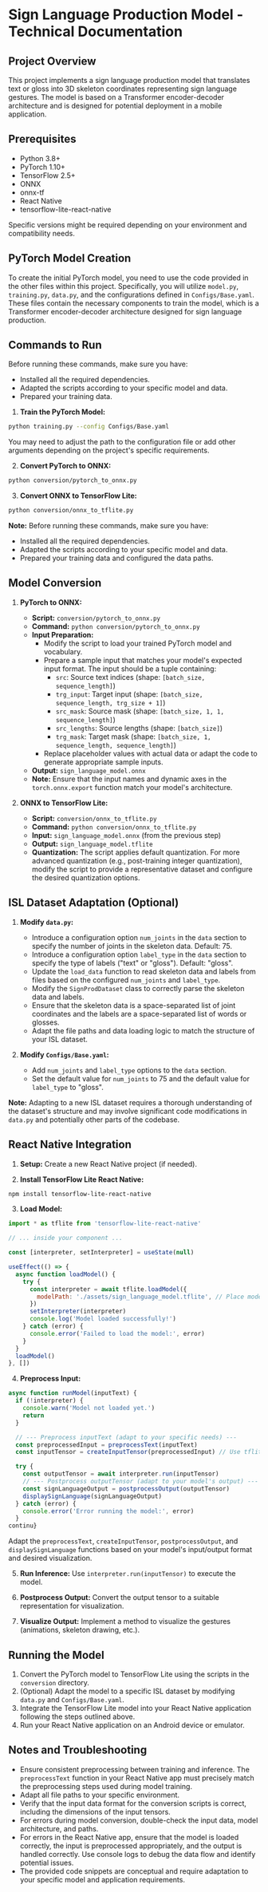 # Sign Language Production Model - Technical Documentation

## Project Overview

This project implements a sign language production model that translates text or gloss into 3D skeleton coordinates representing sign language gestures. The model is based on a Transformer encoder-decoder architecture and is designed for potential deployment in a mobile application.

## Prerequisites

*   Python 3.8+
*   PyTorch 1.10+
*   TensorFlow 2.5+
*   ONNX
*   onnx-tf
*   React Native
*   tensorflow-lite-react-native

Specific versions might be required depending on your environment and compatibility needs.

## PyTorch Model Creation

To create the initial PyTorch model, you need to use the code provided in the other files within this project. Specifically, you will utilize `model.py`, `training.py`, `data.py`, and the configurations defined in `Configs/Base.yaml`. These files contain the necessary components to train the model, which is a Transformer encoder-decoder architecture designed for sign language production.



## Commands to Run

Before running these commands, make sure you have:

*   Installed all the required dependencies.
*   Adapted the scripts according to your specific model and data.
*   Prepared your training data.

1.  **Train the PyTorch Model:**
```bash 
python training.py --config Configs/Base.yaml
```
You may need to adjust the path to the configuration file or add other arguments depending on the project's specific requirements.

2.  **Convert PyTorch to ONNX:**

```bash
python conversion/pytorch_to_onnx.py
```
3.  **Convert ONNX to TensorFlow Lite:**

```bash
python conversion/onnx_to_tflite.py
```

**Note:** Before running these commands, make sure you have:

*   Installed all the required dependencies.
*   Adapted the scripts according to your specific model and data.
*   Prepared your training data and configured the data paths.
    
## Model Conversion

1.  **PyTorch to ONNX:**

    *   **Script:** `conversion/pytorch_to_onnx.py`
    *   **Command:** `python conversion/pytorch_to_onnx.py`
    *   **Input Preparation:**
        *   Modify the script to load your trained PyTorch model and vocabulary.
        *   Prepare a sample input that matches your model's expected input format. The input should be a tuple containing:
            *   `src`: Source text indices (shape: `[batch_size, sequence_length]`)
            *   `trg_input`: Target input (shape: `[batch_size, sequence_length, trg_size + 1]`)
            *   `src_mask`: Source mask (shape: `[batch_size, 1, 1, sequence_length]`)
            *   `src_lengths`: Source lengths (shape: `[batch_size]`)
            *   `trg_mask`: Target mask (shape: `[batch_size, 1, sequence_length, sequence_length]`)
        *   Replace placeholder values with actual data or adapt the code to generate appropriate sample inputs.
    *   **Output:** `sign_language_model.onnx`
    *   **Note:** Ensure that the input names and dynamic axes in the `torch.onnx.export` function match your model's architecture.

2.  **ONNX to TensorFlow Lite:**

    *   **Script:** `conversion/onnx_to_tflite.py`
    *   **Command:** `python conversion/onnx_to_tflite.py`
    *   **Input:** `sign_language_model.onnx` (from the previous step)
    *   **Output:** `sign_language_model.tflite`
    *   **Quantization:** The script applies default quantization. For more advanced quantization (e.g., post-training integer quantization), modify the script to provide a representative dataset and configure the desired quantization options.

## ISL Dataset Adaptation (Optional)

1.  **Modify `data.py`:**
    *   Introduce a configuration option `num_joints` in the `data` section to specify the number of joints in the skeleton data. Default: 75.
    *   Introduce a configuration option `label_type` in the `data` section to specify the type of labels ("text" or "gloss"). Default: "gloss".
    *   Update the `load_data` function to read skeleton data and labels from files based on the configured `num_joints` and `label_type`.
    *   Modify the `SignProdDataset` class to correctly parse the skeleton data and labels.
    *   Ensure that the skeleton data is a space-separated list of joint coordinates and the labels are a space-separated list of words or glosses.
    *   Adapt the file paths and data loading logic to match the structure of your ISL dataset.

2.  **Modify `Configs/Base.yaml`:**
    *   Add `num_joints` and `label_type` options to the `data` section.
    *   Set the default value for `num_joints` to 75 and the default value for `label_type` to "gloss".

**Note:** Adapting to a new ISL dataset requires a thorough understanding of the dataset's structure and may involve significant code modifications in `data.py` and potentially other parts of the codebase.

## React Native Integration

1.  **Setup:** Create a new React Native project (if needed).

2.  **Install TensorFlow Lite React Native:**

```bash
npm install tensorflow-lite-react-native
```

3.  **Load Model:**

```javascript 
import * as tflite from 'tensorflow-lite-react-native'
```
```js
// ... inside your component ...

const [interpreter, setInterpreter] = useState(null)

useEffect(() => {
  async function loadModel() {
    try {
      const interpreter = await tflite.loadModel({
        modelPath: './assets/sign_language_model.tflite', // Place model in assets dir
      })
      setInterpreter(interpreter)
      console.log('Model loaded successfully!')
    } catch (error) {
      console.error('Failed to load the model:', error)
    }
  }
  loadModel()
}, [])
```

4.  **Preprocess Input:**

```js
async function runModel(inputText) {
  if (!interpreter) {
    console.warn('Model not loaded yet.')
    return
  }

  // --- Preprocess inputText (adapt to your specific needs) ---
  const preprocessedInput = preprocessText(inputText)
  const inputTensor = createInputTensor(preprocessedInput) // Use tflite or a helper lib

  try {
    const outputTensor = await interpreter.run(inputTensor)
    // --- Postprocess outputTensor (adapt to your model's output) ---
    const signLanguageOutput = postprocessOutput(outputTensor)
    displaySignLanguage(signLanguageOutput)
  } catch (error) {
    console.error('Error running the model:', error)
  }
continu}
```

Adapt the `preprocessText`, `createInputTensor`, `postprocessOutput`, and `displaySignLanguage` functions based on your model's input/output format and desired visualization.

5.  **Run Inference:** Use `interpreter.run(inputTensor)` to execute the model.

6.  **Postprocess Output:** Convert the output tensor to a suitable representation for visualization.

7.  **Visualize Output:** Implement a method to visualize the gestures (animations, skeleton drawing, etc.).


## Running the Model

1.  Convert the PyTorch model to TensorFlow Lite using the scripts in the `conversion` directory.
2.  (Optional) Adapt the model to a specific ISL dataset by modifying `data.py` and `Configs/Base.yaml`.
3.  Integrate the TensorFlow Lite model into your React Native application following the steps outlined above.
4.  Run your React Native application on an Android device or emulator.

## Notes and Troubleshooting

*   Ensure consistent preprocessing between training and inference. The `preprocessText` function in your React Native app must precisely match the preprocessing steps used during model training.
*   Adapt all file paths to your specific environment.
*   Verify that the input data format for the conversion scripts is correct, including the dimensions of the input tensors.
*   For errors during model conversion, double-check the input data, model architecture, and paths.
*   For errors in the React Native app, ensure that the model is loaded correctly, the input is preprocessed appropriately, and the output is handled correctly. Use console logs to debug the data flow and identify potential issues.
*   The provided code snippets are conceptual and require adaptation to your specific model and application requirements.
